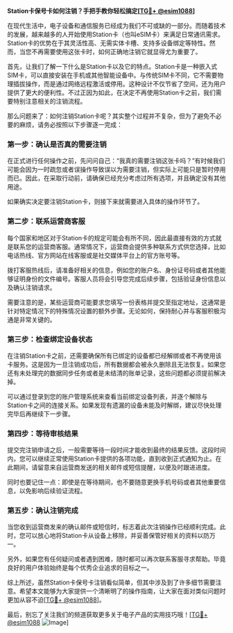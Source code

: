 **Station卡保号卡如何注销？手把手教你轻松搞定[[TG💪+ @esim1088](https://t.me/s/esim1088)]**

在现代生活中，电子设备和通信服务已经成为我们不可或缺的一部分。而随着技术的发展，越来越多的人开始使用Station卡（也叫eSIM卡）来满足日常通讯需求。Station卡的优势在于其灵活性高、无需实体卡槽、支持多设备绑定等特性。然而，当您不再需要使用这张卡时，如何正确地注销它就显得尤为重要了。

首先，让我们了解一下什么是Station卡以及它的特点。Station卡是一种嵌入式SIM卡，可以直接安装在手机或其他智能设备中。与传统SIM卡不同，它不需要物理插拔操作，而是通过网络远程激活或停用。这种设计不仅节省了空间，还为用户提供了更大的便利性。不过正因为如此，在决定不再使用Station卡之前，我们需要特别注意相关的注销流程。

那么问题来了：如何注销Station卡呢？其实整个过程并不复杂，但为了避免不必要的麻烦，请务必按照以下步骤逐一完成：

### 第一步：确认是否真的需要注销

在正式进行任何操作之前，先问问自己：“我真的需要注销这张卡吗？”有时候我们可能会因为一时疏忽或者误操作导致误以为需要注销，但实际上可能只是暂时停用而已。因此，在采取行动前，请确保已经充分考虑过所有选项，并且确定没有其他用途。

如果确实决定要注销Station卡，则接下来就需要进入具体的操作环节了。

### 第二步：联系运营商客服

每个国家和地区对于Station卡的规定可能会有所不同，因此最直接有效的方式就是联系您的运营商客服。通常情况下，运营商会提供多种联系方式供您选择，比如电话热线、官方网站在线客服或是社交媒体平台上的官方账号等。

拨打客服热线后，请准备好相关的信息，例如您的账户名、身份证号码或者其他能够证明身份的文件编号。客服人员将会引导您完成后续步骤，包括验证身份信息以及确认注销请求。

需要注意的是，某些运营商可能要求您填写一份表格并提交至指定地址，这通常是针对特定情况下的特殊情况设置的额外步骤。无论如何，保持耐心并与客服积极沟通是非常关键的。

### 第三步：检查绑定设备状态

在注销Station卡之前，还需要确保所有已绑定的设备都已经解绑或者不再使用该卡服务。这是因为一旦注销成功后，所有数据都会被永久删除且无法恢复。如果您还有未处理完的数据同步任务或者是未结清的账单记录，这些问题都必须提前解决掉。

可以通过登录到您的账户管理系统来查看当前绑定设备列表，并逐个解除与Station卡之间的连接关系。如果发现有遗漏的设备未能及时解绑，建议尽快处理完毕后再继续下一步骤。

### 第四步：等待审核结果

提交完注销申请之后，一般需要等待一段时间才能收到最终的结果反馈。这段时间内，您可以继续正常使用Station卡提供的各项功能，直到收到正式通知为止。在此期间，请留意来自运营商发送的相关邮件或短信提醒，以便及时跟进进度。

同时也要记住一点：即使是在等待期间，也不要随意更换手机号码或者其他重要信息，以免影响后续验证流程。

### 第五步：确认注销完成

当您收到运营商发来的确认邮件或短信时，标志着此次注销操作已经顺利完成。此时，您可以放心地将Station卡从设备上移除，并妥善保管好相关的资料以防万一。

另外，如果您有任何疑问或者遇到困难，随时都可以再次联系客服寻求帮助。毕竟良好的用户体验始终是每个优秀企业追求的目标之一。

综上所述，虽然Station卡保号卡注销看似简单，但其中涉及到了许多细节需要注意。希望本文能够为大家提供一个清晰明了的操作指南，让大家在面对类似问题时更加从容不迫[[TG💪+ @esim1088](https://t.me/s/esim1088)]。

最后，别忘了关注我们的频道获取更多关于电子产品的实用技巧哦！[[TG💪+ @esim1088](https://t.me/s/esim1088) ![Image](https://i.postimg.cc/4NQfJmqS/Snipaste-2025-05-13-00-14-12.png)]